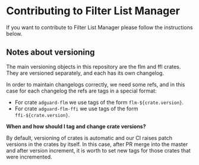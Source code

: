 # Contributing to Filter List Manager

If you want to contribute to Filter List Manager please follow the instructions below.

## Notes about versioning

The main versioning objects in this repository are the flm and ffl crates.
They are versioned separately, and each has its own changelog.

In order to maintain changelogs correctly, we need some refs, and in this case for each changelog the refs are tags in a special format:
- For crate `adguard-flm` we use tags of the form `flm-${crate.version}`.
- For crate `adguard-flm-ffi` we use tags of the form `ffi-${crate.version}`.

**When and how should I tag and change crate versions?**

By default, versioning of crates is automatic and our CI raises patch versions in the crates by itself.
In this case, after PR merge into the master and after version increment, it is worth to set new tags for those crates that were incremented.

